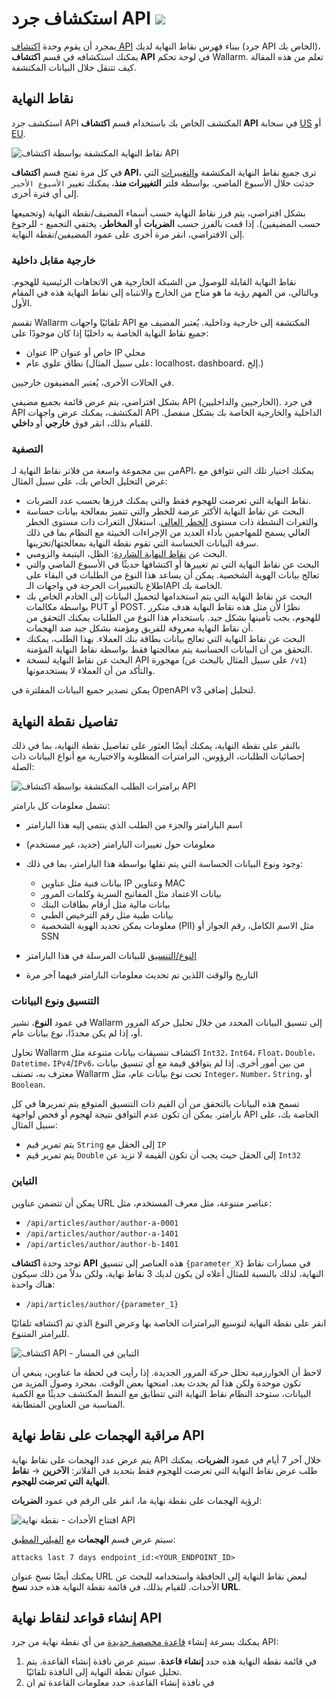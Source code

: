 # استكشاف جرد API <a href="../../about-wallarm/subscription-plans/#subscription-plans"><img src="../../images/api-security-tag.svg" style="border: none;"></a>

بمجرد أن يقوم وحدة [اكتشاف API](overview.md) ببناء فهرس نقاط النهاية لديك (جرد API الخاص بك)، يمكنك استكشافه في قسم **اكتشاف API** في لوحة تحكم Wallarm. تعلم من هذه المقالة كيف تتنقل خلال البيانات المكتشفة.

## نقاط النهاية

استكشف جرد API المكتشف الخاص بك باستخدام قسم **اكتشاف API** في سحابة [US](https://us1.my.wallarm.com/api-discovery) أو [EU](https://my.wallarm.com/api-discovery).

![نقاط النهاية المكتشفة بواسطة اكتشاف API](../images/about-wallarm-waf/api-discovery/discovered-api-endpoints.png)

في كل مرة تفتح قسم **اكتشاف API**، ترى جميع نقاط النهاية المكتشفة و[التغييرات](track-changes.md) التي حدثت خلال الأسبوع الماضي. بواسطة فلتر **التغييرات منذ**، يمكنك تغيير `الأسبوع الأخير` إلى أي فترة أخرى.

بشكل افتراضي، يتم فرز نقاط النهاية حسب أسماء المضيف/نقطة النهاية (وتجميعها حسب المضيفين). إذا قمت بالفرز حسب **الضربات** أو **المخاطر**، يختفي التجميع - للرجوع إلى الافتراضي، انقر مرة أخرى على عمود المضيفين/نقطة النهاية.

### خارجية مقابل داخلية

نقاط النهاية القابلة للوصول من الشبكة الخارجية هي الاتجاهات الرئيسية للهجوم. وبالتالي، من المهم رؤية ما هو متاح من الخارج والانتباه إلى نقاط النهاية هذه في المقام الأول.

تقسم Wallarm تلقائيًا واجهات API المكتشفة إلى خارجية وداخلية. يُعتبر المضيف مع جميع نقاط النهاية الخاصة به داخليًا إذا كان موجودًا على:

* عنوان IP خاص أو عنوان IP محلي
* نطاق علوي عام (على سبيل المثال: localhost، dashboard، إلخ.)

في الحالات الأخرى، يُعتبر المضيفون خارجيين.

بشكل افتراضي، يتم عرض قائمة بجميع مضيفي API (الخارجيين والداخليين). في جرد API المكتشف، يمكنك عرض واجهات API الداخلية والخارجية الخاصة بك بشكل منفصل. للقيام بذلك، انقر فوق **خارجي** أو **داخلي**.

### التصفية

من بين مجموعة واسعة من فلاتر نقاط النهاية لـAPI، يمكنك اختيار تلك التي تتوافق مع غرض التحليل الخاص بك، على سبيل المثال:

* نقاط النهاية التي تعرضت للهجوم فقط والتي يمكنك فرزها بحسب عدد الضربات.
* البحث عن نقاط النهاية الأكثر عرضة للخطر والتي تتميز بمعالجة بيانات حساسة والثغرات النشطة ذات مستوى [الخطر العالي](risk-score.md). استغلال الثغرات ذات مستوى الخطر العالي يسمح للمهاجمين بأداء العديد من الإجراءات الخبيثة مع النظام بما في ذلك سرقة البيانات الحساسة التي تقوم نقطة النهاية بمعالجتها/تخزينها.
* البحث عن [نقاط النهاية الشاردة](rogue-api.md): الظل، اليتيمة والزومبي.
* البحث عن نقاط النهاية التي تم تغييرها أو اكتشافها حديثًا في الأسبوع الماضي والتي تعالج بيانات الهوية الشخصية. يمكن أن يساعد هذا النوع من الطلبات في البقاء على اطلاع بالتغييرات الحرجة في واجهات الـAPI الخاصة بك.
* البحث عن نقاط النهاية التي يتم استخدامها لتحميل البيانات إلى الخادم الخاص بك بواسطة مكالمات PUT أو POST. نظرًا لأن مثل هذه نقاط النهاية هدف متكرر للهجوم، يجب تأمينها بشكل جيد. باستخدام هذا النوع من الطلبات يمكنك التحقق من أن نقاط النهاية معروفة للفريق ومؤمنة بشكل جيد ضد الهجمات.
* البحث عن نقاط النهاية التي تعالج بيانات بطاقة بنك العملاء. بهذا الطلب، يمكنك التحقق من أن البيانات الحساسة يتم معالجتها فقط بواسطة نقاط النهاية المؤمنة.
* البحث عن نقاط النهاية لنسخة API مهجورة (على سبيل المثال بالبحث عن `/v1`) والتأكد من أن العملاء لا يستخدمونها.

يمكن تصدير جميع البيانات المفلترة في OpenAPI v3 لتحليل إضافي.

## تفاصيل نقطة النهاية

<a name="params"></a>بالنقر على نقطة النهاية، يمكنك أيضًا العثور على تفاصيل نقطة النهاية، بما في ذلك إحصائيات الطلبات، الرؤوس، البرامترات المطلوبة والاختيارية مع أنواع البيانات ذات الصلة:

![برامترات الطلب المكتشفة بواسطة اكتشاف API](../images/about-wallarm-waf/api-discovery/discovered-request-params.png)

تشمل معلومات كل بارامتر:

* اسم البارامتر والجزء من الطلب الذي ينتمي إليه هذا البارامتر
* معلومات حول تغييرات البارامتر (جديد، غير مستخدم)
* وجود ونوع البيانات الحساسة التي يتم نقلها بواسطة هذا البارامتر، بما في ذلك:

    * بيانات فنية مثل عناوين IP وعناوين MAC
    * بيانات الاعتماد مثل المفاتيح السرية وكلمات المرور
    * بيانات مالية مثل أرقام بطاقات البنك
    * بيانات طبية مثل رقم الترخيص الطبي
    * معلومات يمكن تحديد الهوية الشخصية (PII) مثل الاسم الكامل، رقم الجواز أو SSN

* [النوع/التنسيق](#parameter-format-and-data-type) للبيانات المرسلة في هذا البارامتر
* التاريخ والوقت اللذين تم تحديث معلومات البارامتر فيهما آخر مرة

### التنسيق ونوع البيانات

في عمود **النوع**، تشير Wallarm إلى تنسيق البيانات المحدد من خلال تحليل حركة المرور أو، إذا لم يكن محددًا، نوع بيانات عام.

تحاول Wallarm اكتشاف تنسيقات بيانات متنوعة مثل `Int32`، `Int64`، `Float`، `Double`، `Datetime`، `IPv4`/`IPv6`، من بين أمور أخرى. إذا لم يتوافق قيمة مع أي تنسيق بيانات معترف به، تصنف Wallarm تحت نوع بيانات عام، مثل `Integer`، `Number`، `String`، أو `Boolean`.

تسمح هذه البيانات بالتحقق من أن القيم ذات التنسيق المتوقع يتم تمريرها في كل بارامتر. يمكن أن تكون عدم التوافق نتيجة لهجوم أو فحص لواجهة API الخاصة بك، على سبيل المثال:

* يتم تمرير قيم `String` إلى الحقل مع `IP`
* يتم تمرير قيم `Double` إلى الحقل حيث يجب أن تكون القيمة لا تزيد عن `Int32`

### التباين

يمكن أن تتضمن عناوين URL عناصر متنوعة، مثل معرف المستخدم، مثل:

* `/api/articles/author/author-a-0001`
* `/api/articles/author/author-a-1401`
* `/api/articles/author/author-b-1401`

توحد وحدة **اكتشاف API** هذه العناصر إلى تنسيق `{parameter_X}` في مسارات نقاط النهاية، لذلك بالنسبة للمثال أعلاه لن يكون لديك 3 نقاط نهاية، ولكن بدلاً من ذلك سيكون هناك واحدة:

* `/api/articles/author/{parameter_1}`

انقر على نقطة النهاية لتوسيع البرامترات الخاصة بها وعرض النوع الذي تم اكتشافه تلقائيًا للبرامتر المتنوع.

![اكتشاف API - التباين في المسار](../images/about-wallarm-waf/api-discovery/api-discovery-variability-in-path.png)

لاحظ أن الخوارزمية تحلل حركة المرور الجديدة. إذا رأيت في لحظة ما عناوين، ينبغي أن تكون موحدة ولكن هذا لم يحدث بعد، امنحها بعض الوقت. بمجرد وصول المزيد من البيانات، ستوحد النظام نقاط النهاية التي تتطابق مع النمط المكتشف حديثًا مع الكمية المناسبة من العناوين المتطابقة.

## مراقبة الهجمات على نقاط نهاية API

يتم عرض عدد الهجمات على نقاط نهاية API خلال آخر 7 أيام في عمود **الضربات**. يمكنك طلب عرض نقاط النهاية التي تعرضت للهجوم فقط بتحديد في الفلاتر: **الآخرين** → **نقاط النهاية التي تعرضت للهجوم**.

لرؤية الهجمات على نقطة نهاية ما، انقر على الرقم في عمود **الضربات**:

![افتتاح الأحداث - نقطة نهاية API](../images/about-wallarm-waf/api-discovery/endpoint-open-events.png)

سيتم عرض قسم **الهجمات** مع [الفيلتر المطبق](../user-guides/search-and-filters/use-search.md):

```
attacks last 7 days endpoint_id:<YOUR_ENDPOINT_ID>
```

يمكنك أيضًا نسخ عنوان URL لبعض نقاط النهاية إلى الحافظة واستخدامه للبحث عن الأحداث. للقيام بذلك، في قائمة نقطة النهاية هذه حدد **نسخ URL**.

## إنشاء قواعد لنقاط نهاية API

يمكنك بسرعة إنشاء [قاعدة مخصصة جديدة](../user-guides/rules/rules.md) من أي نقطة نهاية من جرد API:

1. في قائمة نقطة النهاية هذه حدد **إنشاء قاعدة**. سيتم عرض نافذة إنشاء القاعدة. يتم تحليل عنوان نقطة النهاية إلى النافذة تلقائيًا.
1. في نافذة إنشاء القاعدة، حدد معلومات القاعدة ثم ان